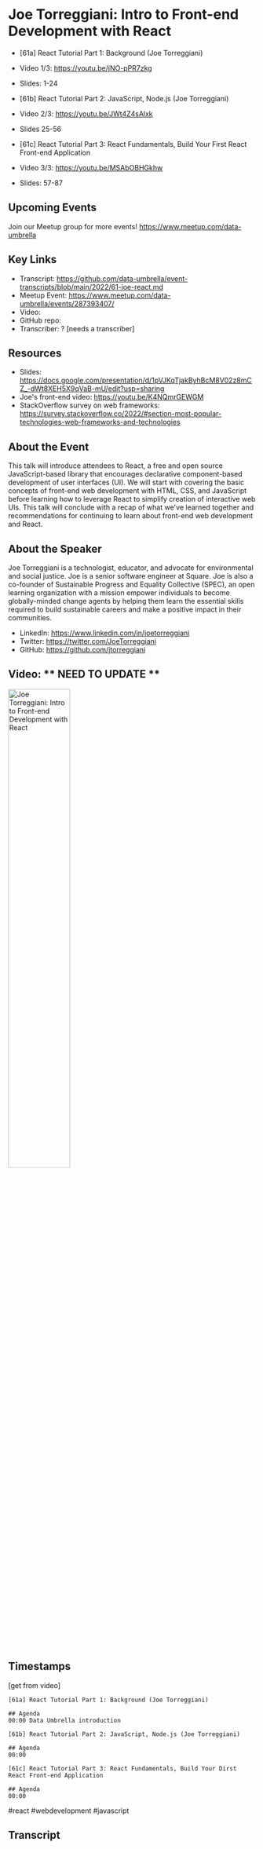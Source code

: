 # Joe Torreggiani: Intro to Front-end Development with React

- [61a] React Tutorial Part 1: Background (Joe Torreggiani)
- Video 1/3:  https://youtu.be/jNO-pPR7zkg
- Slides: 1-24

- [61b] React Tutorial Part 2: JavaScript, Node.js (Joe Torreggiani)
- Video 2/3: https://youtu.be/JWt4Z4sAlxk
- Slides 25-56

- [61c] React Tutorial Part 3: React Fundamentals, Build Your First React Front-end Application
- Video 3/3: https://youtu.be/MSAbOBHGkhw
- Slides: 57-87

## Upcoming Events
Join our Meetup group for more events!
https://www.meetup.com/data-umbrella

## Key Links
- Transcript: https://github.com/data-umbrella/event-transcripts/blob/main/2022/61-joe-react.md 
- Meetup Event: https://www.meetup.com/data-umbrella/events/287393407/ 
- Video: 
- GitHub repo:  
- Transcriber:  ? [needs a transcriber]

## Resources
- Slides:  https://docs.google.com/presentation/d/1pVJKqTjakByhBcM8V02z8mCZ_-dWt8XEH5X9qVaB-mU/edit?usp=sharing
- Joe's front-end video: https://youtu.be/K4NQmrGEWGM
- StackOverflow survey on web frameworks:  https://survey.stackoverflow.co/2022/#section-most-popular-technologies-web-frameworks-and-technologies

## About the Event
This talk will introduce attendees to React, a free and open source JavaScript-based library that encourages declarative component-based development of user interfaces (UI). We will start with covering the basic concepts of front-end web development with HTML, CSS, and JavaScript before learning how to leverage React to simplify creation of interactive web UIs. This talk will conclude with a recap of what we've learned together and recommendations for continuing to learn about front-end web development and React.

## About the Speaker
Joe Torreggiani is a technologist, educator, and advocate for environmental and social justice. Joe is a senior software engineer at Square. Joe is also a co-founder of Sustainable Progress and Equality Collective (SPEC), an open learning organization with a mission empower individuals to become globally-minded change agents by helping them learn the essential skills required to build sustainable careers and make a positive impact in their communities.

- LinkedIn: https://www.linkedin.com/in/joetorreggiani
- Twitter: https://twitter.com/JoeTorreggiani
- GitHub: https://github.com/jtorreggiani  

## Video:  ** NEED TO UPDATE **
<a href="http://www.youtube.com/watch?feature=player_embedded&v=NbmdFJsnuuo" target="_blank"><img src="http://img.youtube.com/vi/NbmdFJsnuuo/0.jpg"
alt="Joe Torreggiani: Intro to Front-end Development with React" width="50%" /></a>

## Timestamps
[get from video]
```
[61a] React Tutorial Part 1: Background (Joe Torreggiani)   

## Agenda
00:00 Data Umbrella introduction 

[61b] React Tutorial Part 2: JavaScript, Node.js (Joe Torreggiani)   

## Agenda
00:00  
    
[61c] React Tutorial Part 3: React Fundamentals, Build Your Dirst React Front-end Application  

## Agenda
00:00 
```
#react #webdevelopment #javascript

## Transcript
